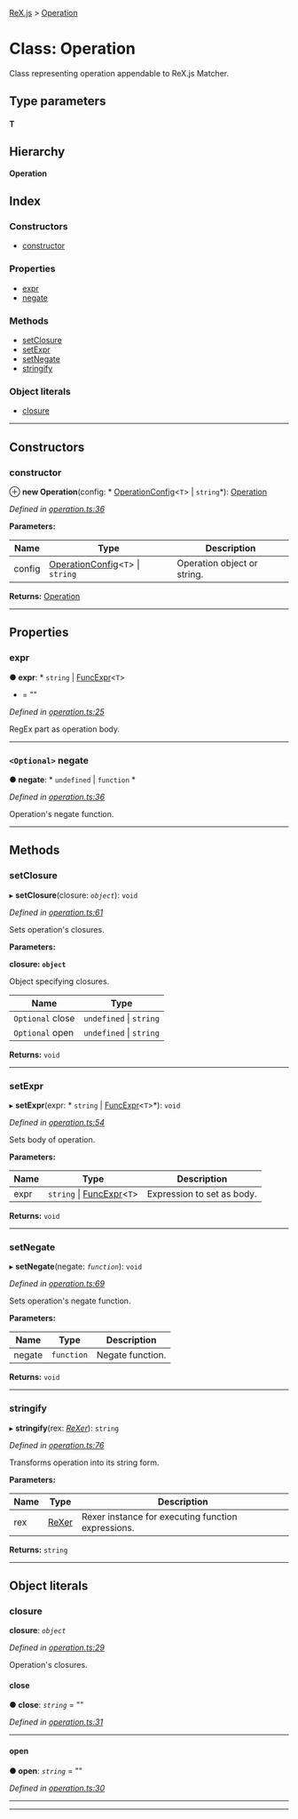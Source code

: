 [ReX.js](../README.md) > [Operation](../classes/operation.md)

# Class: Operation

Class representing operation appendable to ReX.js Matcher.

## Type parameters
#### T 
## Hierarchy

**Operation**

## Index

### Constructors

* [constructor](operation.md#constructor)

### Properties

* [expr](operation.md#expr)
* [negate](operation.md#negate)

### Methods

* [setClosure](operation.md#setclosure)
* [setExpr](operation.md#setexpr)
* [setNegate](operation.md#setnegate)
* [stringify](operation.md#stringify)

### Object literals

* [closure](operation.md#closure)

---

## Constructors

<a id="constructor"></a>

###  constructor

⊕ **new Operation**(config: * [OperationConfig](../interfaces/operationconfig.md)<`T`> &#124; `string`*): [Operation](operation.md)

*Defined in [operation.ts:36](https://github.com/areknawo/Rex/blob/cd201a2/src/operation.ts#L36)*

**Parameters:**

| Name | Type | Description |
| ------ | ------ | ------ |
| config |  [OperationConfig](../interfaces/operationconfig.md)<`T`> &#124; `string`|  Operation object or string. |

**Returns:** [Operation](operation.md)

___

## Properties

<a id="expr"></a>

###  expr

**● expr**: * `string` &#124; [FuncExpr](../interfaces/funcexpr.md)<`T`>
* = ""

*Defined in [operation.ts:25](https://github.com/areknawo/Rex/blob/cd201a2/src/operation.ts#L25)*

RegEx part as operation body.

___
<a id="negate"></a>

### `<Optional>` negate

**● negate**: * `undefined` &#124; `function`
*

*Defined in [operation.ts:36](https://github.com/areknawo/Rex/blob/cd201a2/src/operation.ts#L36)*

Operation's negate function.

___

## Methods

<a id="setclosure"></a>

###  setClosure

▸ **setClosure**(closure: *`object`*): `void`

*Defined in [operation.ts:61](https://github.com/areknawo/Rex/blob/cd201a2/src/operation.ts#L61)*

Sets operation's closures.

**Parameters:**

**closure: `object`**

Object specifying closures.

| Name | Type |
| ------ | ------ |
| `Optional` close |  `undefined` &#124; `string`|
| `Optional` open |  `undefined` &#124; `string`|

**Returns:** `void`

___
<a id="setexpr"></a>

###  setExpr

▸ **setExpr**(expr: * `string` &#124; [FuncExpr](../interfaces/funcexpr.md)<`T`>*): `void`

*Defined in [operation.ts:54](https://github.com/areknawo/Rex/blob/cd201a2/src/operation.ts#L54)*

Sets body of operation.

**Parameters:**

| Name | Type | Description |
| ------ | ------ | ------ |
| expr |  `string` &#124; [FuncExpr](../interfaces/funcexpr.md)<`T`>|  Expression to set as body. |

**Returns:** `void`

___
<a id="setnegate"></a>

###  setNegate

▸ **setNegate**(negate: *`function`*): `void`

*Defined in [operation.ts:69](https://github.com/areknawo/Rex/blob/cd201a2/src/operation.ts#L69)*

Sets operation's negate function.

**Parameters:**

| Name | Type | Description |
| ------ | ------ | ------ |
| negate | `function` |  Negate function. |

**Returns:** `void`

___
<a id="stringify"></a>

###  stringify

▸ **stringify**(rex: *[ReXer](rexer.md)*): `string`

*Defined in [operation.ts:76](https://github.com/areknawo/Rex/blob/cd201a2/src/operation.ts#L76)*

Transforms operation into its string form.

**Parameters:**

| Name | Type | Description |
| ------ | ------ | ------ |
| rex | [ReXer](rexer.md) |  Rexer instance for executing function expressions. |

**Returns:** `string`

___

## Object literals

<a id="closure"></a>

###  closure

**closure**: *`object`*

*Defined in [operation.ts:29](https://github.com/areknawo/Rex/blob/cd201a2/src/operation.ts#L29)*

Operation's closures.

<a id="closure.close"></a>

####  close

**● close**: *`string`* = ""

*Defined in [operation.ts:31](https://github.com/areknawo/Rex/blob/cd201a2/src/operation.ts#L31)*

___
<a id="closure.open"></a>

####  open

**● open**: *`string`* = ""

*Defined in [operation.ts:30](https://github.com/areknawo/Rex/blob/cd201a2/src/operation.ts#L30)*

___

___

